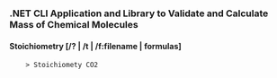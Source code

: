 ### .NET CLI Application and Library to Validate and Calculate Mass of Chemical Molecules
#### Stoichiometry [/? | /t | /f:filename | formulas]
```
    > Stoichiomety CO2
```
